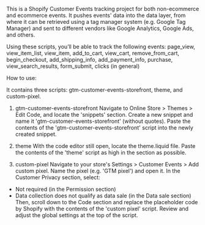 This is a Shopify Customer Events tracking project for both non-ecommerce and ecommerce events. 
It pushes events' data into the data layer, from where it can be retrieved using a tag manager system (e.g. Google Tag Manager) and sent to different vendors like Google Analytics, Google Ads, and others.

Using these scripts, you’ll be able to track the following events: page_view, view_item_list, view_item, add_to_cart, view_cart, remove_from_cart, begin_checkout, add_shipping_info, add_payment_info, purchase, view_search_results, form_submit, clicks (in general) 

How to use:

It contains three scripts: gtm-customer-events-storefront, theme, and custom-pixel.

1. gtm-customer-events-storefront
Navigate to Online Store > Themes > Edit Code, and locate the 'snippets' section. Create a new snippet and name it 'gtm-customer-events-storefront' (without quotes). Paste the contents of the 'gtm-customer-events-storefront' script into the newly created snippet.

2. theme
With the code editor still open, locate the theme.liquid file. Paste the contents of the 'theme' script as high in the <head> section as possible.

3. custom-pixel
Navigate to your store's Settings > Customer Events > Add custom pixel.
Name the pixel (e.g. 'GTM pixel') and open it.
In the Customer Privacy section, select:
- Not required (in the Permission section) 
- Data collection does not qualify as data sale (in the Data sale section)
Then, scroll down to the Code section and replace the placeholder code by Shopify with the contents of the 'custom pixel' script.
Review and adjust the global settings at the top of the script.
